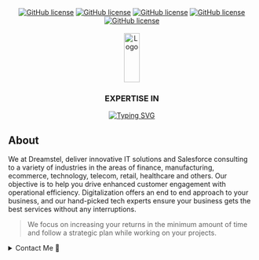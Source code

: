 <!-- Intro-->

<!--
* Thanks for reviewing my Project-README-Template! 
* Access the blank-template here (https://github.com/YousefIbrahimismail/Project-README-Template/blob/main/Templates/_blank-README.md) 
* 
* Read the comments for an easy step by step guide.or read this Make_it_Yours guide here: () // add Personalization_md_file
* Enjoy!
-->


<!-- Shields Section--><!-- Optional -->

<!-- 
* Insert project shields and badges through this link https://shields.io/
* 
*
-->

<div align="center">
    <a href="https://dreamstel.com"><img alt="GitHub license" src="https://img.shields.io/badge/Laravel-Codeigniter-brown?color=e74122&style=for-the-badge"></a>
    <a href="https://dreamstel.com"><img alt="GitHub license" src="https://img.shields.io/badge/Node-Angular-green?color=aa2a2c&style=for-the-badge"></a>
    <a href="https://dreamstel.com"><img alt="GitHub license" src="https://img.shields.io/badge/React-blue?color=5ed3f3&style=for-the-badge"></a>
    <a href="https://dreamstel.com"><img alt="GitHub license" src="https://img.shields.io/badge/WooCommerce-corePHP-green?color=7b51ad&style=for-the-badge"></a>
    <a href="https://dreamstel.com"><img alt="GitHub license" src="https://img.shields.io/badge/MySql-MongoDB-green?color=118d4d&style=for-the-badge"></a>
   </div>
<br>


<!-- Logo Section  --><!-- Required -->

<!--
* Insert an image URL in the <img> "src" attribute bellow. (line )
* 
* Insert your github profile URL in the <a> "href" attribute bellow (line )
-->
<div align="center">
    <a href="https://dreamstel.com" target="_blank">
        <img src="https://www.dreamstel.com/blog/img/logo.png" 
        alt="Logo" width="25%" height="100">
    </a>
</div>

<!-- Project title 
* use a dynamic typing-SvG here https://readme-typing-svg.demolab.com/demo/
*
*  Instead you can type your project name after a # header
-->

<div align="center"><h3>EXPERTISE IN</h3>
<a href="https://dreamstel.com" target="_blank"><img src="https://readme-typing-svg.demolab.com?font=Fira+Code&pause=1000&center=true&vCenter=true&random=false&width=435&lines=Web+application+solutions;Ecommerce+Solutions;Mobile+app+development;UI+%26+UX+Design;IT+Consulting" alt="Typing SVG" />
</a></div>


## About<!-- Required -->
<!-- 
* information about the project 
* 
* keep it short and sweet
-->


We at Dreamstel, deliver innovative IT solutions and Salesforce consulting to a variety of industries in the areas of finance, manufacturing, ecommerce, technology, telecom, retail, healthcare and others. Our objective is to help you drive enhanced customer engagement with operational efficiency. Digitalization offers an end to end approach to your business, and our hand-picked tech experts ensure your business gets the best services without any interruptions.



> We focus on increasing your returns in the minimum amount of time and follow a strategic plan while working on your projects.

<details>
    <summary>Contact Me 📨</summary>

### Contact<!-- Required -->
Email: [info@dreamstel.com](mailto:info@dreamstel.com)
Comtact Number: +91-120-4399820
<!-- 
* add your email and contact info here
* 
* 
-->
</details>
